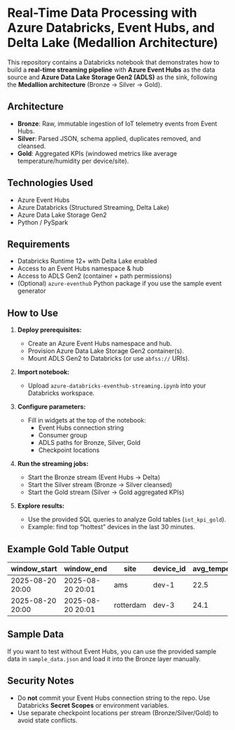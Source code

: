 # Real-Time Data Processing with Azure Databricks, Event Hubs, and Delta Lake (Medallion Architecture)

This repository contains a Databricks notebook that demonstrates how to build a **real-time streaming pipeline** with **Azure Event Hubs** as the data source and **Azure Data Lake Storage Gen2 (ADLS)** as the sink, following the **Medallion architecture** (Bronze → Silver → Gold).

## Architecture

- **Bronze**: Raw, immutable ingestion of IoT telemetry events from Event Hubs.  
- **Silver**: Parsed JSON, schema applied, duplicates removed, and cleansed.  
- **Gold**: Aggregated KPIs (windowed metrics like average temperature/humidity per device/site).  

## Technologies Used
- Azure Event Hubs
- Azure Databricks (Structured Streaming, Delta Lake)
- Azure Data Lake Storage Gen2
- Python / PySpark

## Requirements
- Databricks Runtime 12+ with Delta Lake enabled
- Access to an Event Hubs namespace & hub
- Access to ADLS Gen2 (container + path permissions)
- (Optional) `azure-eventhub` Python package if you use the sample event generator

## How to Use

1. **Deploy prerequisites:**
   - Create an Azure Event Hubs namespace and hub.
   - Provision Azure Data Lake Storage Gen2 container(s).
   - Mount ADLS Gen2 to Databricks (or use `abfss://` URIs).

2. **Import notebook:**
   - Upload `azure-databricks-eventhub-streaming.ipynb` into your Databricks workspace.

3. **Configure parameters:**
   - Fill in widgets at the top of the notebook:
     - Event Hubs connection string
     - Consumer group
     - ADLS paths for Bronze, Silver, Gold
     - Checkpoint locations

4. **Run the streaming jobs:**
   - Start the Bronze stream (Event Hubs → Delta)
   - Start the Silver stream (Bronze → Silver cleansed)
   - Start the Gold stream (Silver → Gold aggregated KPIs)

5. **Explore results:**
   - Use the provided SQL queries to analyze Gold tables (`iot_kpi_gold`).
   - Example: find top “hottest” devices in the last 30 minutes.

## Example Gold Table Output

| window_start       | window_end         | site      | device_id | avg_temperature | avg_humidity | reading_count |
|-------------------|--------------------|-----------|-----------|-----------------|--------------|---------------|
| 2025-08-20 20:00  | 2025-08-20 20:01   | ams       | dev-1     | 22.5            | 0.45         | 12            |
| 2025-08-20 20:00  | 2025-08-20 20:01   | rotterdam | dev-3     | 24.1            | 0.38         | 15            |

## Sample Data
If you want to test without Event Hubs, you can use the provided sample data in `sample_data.json` and load it into the Bronze layer manually.

## Security Notes
- Do **not** commit your Event Hubs connection string to the repo. Use Databricks **Secret Scopes** or environment variables.
- Use separate checkpoint locations per stream (Bronze/Silver/Gold) to avoid state conflicts.



